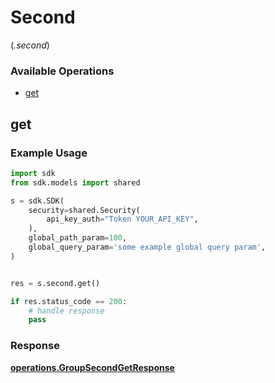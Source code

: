 # Second
(*.second*)

### Available Operations

* [get](#get)

## get

### Example Usage

```python
import sdk
from sdk.models import shared

s = sdk.SDK(
    security=shared.Security(
        api_key_auth="Token YOUR_API_KEY",
    ),
    global_path_param=100,
    global_query_param='some example global query param',
)


res = s.second.get()

if res.status_code == 200:
    # handle response
    pass
```


### Response

**[operations.GroupSecondGetResponse](../../models/operations/groupsecondgetresponse.md)**

